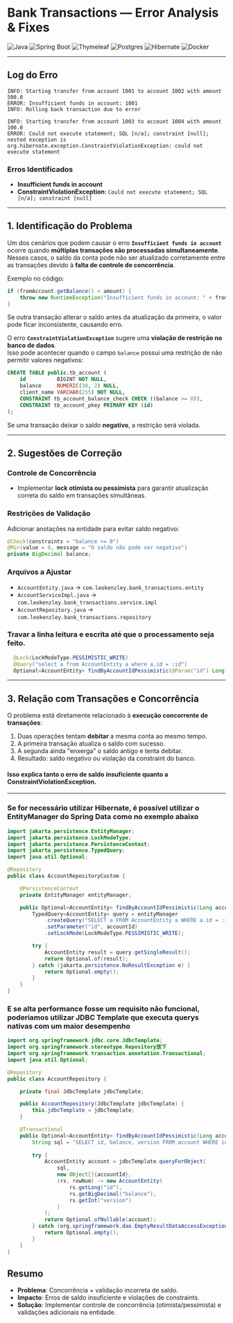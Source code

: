 # Bank Transactions — Error Analysis & Fixes

![Java](https://img.shields.io/badge/Java-21-orange?logo=java&logoColor=white)
![Spring Boot](https://img.shields.io/badge/Spring%20Boot-3.4-brightgreen?logo=springboot)
![Thymeleaf](https://img.shields.io/badge/Thymeleaf-Template%20Engine-brightgreen?logo=thymeleaf)
![Postgres](https://img.shields.io/badge/PostgreSQL-Database-blue?logo=postgresql)
![Hibernate](https://img.shields.io/badge/Hibernate-ORM-red?logo=hibernate)
![Docker](https://img.shields.io/badge/Docker-Container-blue?logo=docker)

---

## Log do Erro
```
INFO: Starting transfer from account 1001 to account 1002 with amount 500.0 
ERROR: Insufficient funds in account: 1001 
INFO: Rolling back transaction due to error 

INFO: Starting transfer from account 1003 to account 1004 with amount 100.0 
ERROR: Could not execute statement; SQL [n/a]; constraint [null]; 
nested exception is org.hibernate.exception.ConstraintViolationException: could not execute statement
```

### Erros Identificados
- **Insufficient funds in account**
- **ConstraintViolationException**: `Could not execute statement; SQL [n/a]; constraint [null]`

---

## 1. Identificação do Problema
Um dos cenários que podem causar o erro **`Insufficient funds in account`** ocorre quando **múltiplas transações são processadas simultaneamente**.  
Nesses casos, o saldo da conta pode não ser atualizado corretamente entre as transações devido à **falta de controle de concorrência**.

Exemplo no código:
```java
if (fromAccount.getBalance() < amount) {
    throw new RuntimeException("Insufficient funds in account: " + fromAccountId);
}
```
Se outra transação alterar o saldo antes da atualização da primeira, o valor pode ficar inconsistente, causando erro.

O erro **`ConstraintViolationException`** sugere uma **violação de restrição no banco de dados**.  
Isso pode acontecer quando o campo `balance` possui uma restrição de não permitir valores negativos:

```sql
CREATE TABLE public.tb_account (
    id          BIGINT NOT NULL,
    balance     NUMERIC(38, 2) NULL,
    client_name VARCHAR(255) NOT NULL,
    CONSTRAINT tb_account_balance_check CHECK ((balance >= 0)),
    CONSTRAINT tb_account_pkey PRIMARY KEY (id)
);
```

Se uma transação deixar o saldo **negativo**, a restrição será violada.

---

## 2. Sugestões de Correção

### Controle de Concorrência
- Implementar **lock otimista ou pessimista** para garantir atualização correta do saldo em transações simultâneas.

### Restrições de Validação
Adicionar anotações na entidade para evitar saldo negativo:
```java
@Check(constraints = "balance >= 0")
@Min(value = 0, message = "O saldo não pode ser negativo")
private BigDecimal balance;
```

### Arquivos a Ajustar
- `AccountEntity.java` → `com.leokenzley.bank_transactions.entity`
- `AccountServiceImpl.java` → `com.leokenzley.bank_transactions.service.impl`
- `AccountRepository.java` → `com.leokenzley.bank_transactions.repository`


### Travar a linha leitura e escrita até que o processamento seja feito.
```java
  @Lock(LockModeType.PESSIMISTIC_WRITE)
  @Query("select a from AccountEntity a where a.id = :id")
  Optional<AccountEntity> findByAccountIdPessimistic(@Param("id") Long accountId);
```
---

## 3. Relação com Transações e Concorrência
O problema está diretamente relacionado à **execução concorrente de transações**:

1. Duas operações tentam **debitar** a mesma conta ao mesmo tempo.
2. A primeira transação atualiza o saldo com sucesso.
3. A segunda ainda "enxerga" o saldo antigo e tenta debitar.
4. Resultado: saldo negativo ou violação da constraint do banco.

#### Isso explica tanto o erro de **saldo insuficiente** quanto a **ConstraintViolationException**.

---

### Se for necessário utilizar Hibernate, é possível utilizar o EntityManager do Spring Data como no exemplo abaixo

```java
import jakarta.persistence.EntityManager;
import jakarta.persistence.LockModeType;
import jakarta.persistence.PersistenceContext;
import jakarta.persistence.TypedQuery;
import java.util.Optional;

@Repository
public class AccountRepositoryCustom {

    @PersistenceContext
    private EntityManager entityManager;

    public Optional<AccountEntity> findByAccountIdPessimistic(Long accountId) {
        TypedQuery<AccountEntity> query = entityManager
            .createQuery("SELECT a FROM AccountEntity a WHERE a.id = :id", AccountEntity.class)
            .setParameter("id", accountId)
            .setLockMode(LockModeType.PESSIMISTIC_WRITE);

        try {
            AccountEntity result = query.getSingleResult();
            return Optional.of(result);
        } catch (jakarta.persistence.NoResultException e) {
            return Optional.empty();
        }
    }
}
````
### E se alta performance fosse um requisito não funcional, poderiamos utilizar JDBC Template que executa querys nativas com um maior desempenho

```java
import org.springframework.jdbc.core.JdbcTemplate;
import org.springframework.stereotype.Repository放下
import org.springframework.transaction.annotation.Transactional;
import java.util.Optional;

@Repository
public class AccountRepository {

    private final JdbcTemplate jdbcTemplate;

    public AccountRepository(JdbcTemplate jdbcTemplate) {
        this.jdbcTemplate = jdbcTemplate;
    }

    @Transactional
    public Optional<AccountEntity> findByAccountIdPessimistic(Long accountId) {
        String sql = "SELECT id, balance, version FROM account WHERE id = ? FOR UPDATE";
        
        try {
            AccountEntity account = jdbcTemplate.queryForObject(
                sql,
                new Object[]{accountId},
                (rs, rowNum) -> new AccountEntity(
                    rs.getLong("id"),
                    rs.getBigDecimal("balance"),
                    rs.getInt("version")
                )
            );
            return Optional.ofNullable(account);
        } catch (org.springframework.dao.EmptyResultDataAccessException e) {
            return Optional.empty();
        }
    }
}
```


## Resumo
- **Problema**: Concorrência + validação incorreta de saldo.
- **Impacto**: Erros de saldo insuficiente e violações de constraints.
- **Solução**: Implementar controle de concorrência (otimista/pessimista) e validações adicionais na entidade.
